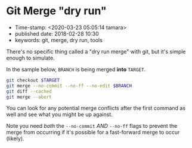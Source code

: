 Git Merge \"dry run\"
=====================

-   Time-stamp: \<2020-03-23 05:05:14 tamara\>
-   published date: 2018-02-28 10:30
-   keywords: git, merge, dry run, tools

There\'s no specific thing called a \"dry run merge\" with git, but it\'s simple enough to simulate.

In the sample below, `BRANCH` is being merged **into** `TARGET`.

``` {.bash org-language="sh"}
git checkout $TARGET
git merge --no-commit --no-ff --no-edit $BRANCH
git diff --cached
git merge --abort
```

You can look for any potential merge conflicts after the first command as well and see what you might be up against.

Note you need *both* the `--no-commit` *AND* `--no-ff` flags to prevent the merge from occurring if it\'s possible for a fast-forward merge to occur (likely).
